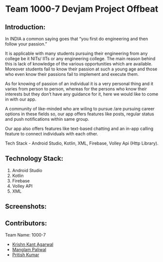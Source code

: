 <h1 align="center">Team 1000-7 Devjam Project Offbeat</h1>
<p align="center">
</p>





## Introduction:
  In INDIA a common saying goes that “you first do engineering and then follow your passion.”

It is applicable with many students pursuing their engineering from any college be it NITs/ IITs or any engineering college. The main reason behind this is lack of knowledge of the various opportunities which are available. Moreover students fail to know their passion at such a young age and those who even know their passions fail to implement and execute them.

As for knowing of passion of an individual it is a very personal thing and it varies from person to person, whereas for the persons who know their interests but they don’t have any guidance for it, here we would like to come in with our app. 

A community of like-minded who are wiling to pursue /are pursuing career options in these fields so, our app offers features like posts, regular status and push notifications within same group.

Our app also offers features like text-based chatting and an in-app calling feature to connect individuals with each other.

Tech Stack - Android Studio, Kotlin, XML, Firebase, Volley Api (Http Library).

## Technology Stack:
  1) Android Studio
  2) Kotlin
  3) Firebase
  4) Volley API
  5) XML
## Screenshots:

## Contributors:

Team Name: 1000-7

* [Krishn Kant Agarwal](https://github.com/krishna2332002)
* [Manglam Paliwal](https://github.com/manglam16)
* [Pritish Kumar](https://github.com/pritishkr)
